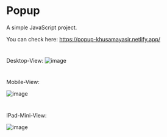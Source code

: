 # Popup
A simple JavaScript project.

You can check here: https://popup-khusamayasir.netlify.app/

#
Desktop-View: 
![image](https://user-images.githubusercontent.com/66178232/159827034-7cdcf2c4-895e-4311-a93b-cdd944262bbb.png)

#
Mobile-View:

![image](https://user-images.githubusercontent.com/66178232/159827152-5ae55c30-eb78-4399-9623-fb80502df736.png)

#
IPad-Mini-View:

![image](https://user-images.githubusercontent.com/66178232/159827216-0fb966c2-6fd2-4a52-b994-2e06f64238d7.png)
